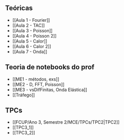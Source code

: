 ## Teóricas
- [[Aula 1 - Fourier]]
- [[Aula 2 - TAC]]
- [[Aula 3 - Poisson]]
- [[Aula 4 - Poisson 2]]
- [[Aula 5 - Calor]]
- [[Aula 6 - Calor 2]]
- [[Aula 7 - Onda]]

## Teoria de notebooks do prof
- [[ME1 - métodos, exs]]
- [[ME2 - D, FFT, Poisson]]
- [[ME3 - vsDifFinitas, Onda Elástica]]
- [[Tráfego]]

## TPCs
- [[FCUP/Ano 3, Semestre 2/MCE/TPCs/TPC2|TPC2]]
- [[TPC3_1]]
- [[TPC3_2]]
